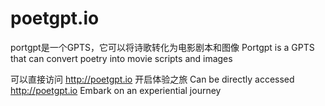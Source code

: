# poetgpt.io
portgpt是一个GPTS，它可以将诗歌转化为电影剧本和图像
Portgpt is a GPTS that can convert poetry into movie scripts and images


可以直接访问 http://poetgpt.io 开启体验之旅
Can be directly accessed http://poetgpt.io Embark on an experiential journey


